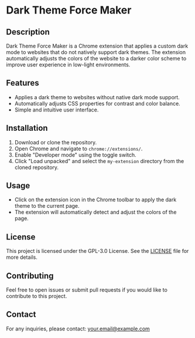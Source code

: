 # Dark Theme Force Maker

## Description

Dark Theme Force Maker is a Chrome extension that applies a custom dark mode to websites that do not natively support dark themes. The extension automatically adjusts the colors of the website to a darker color scheme to improve user experience in low-light environments.

## Features

- Applies a dark theme to websites without native dark mode support.
- Automatically adjusts CSS properties for contrast and color balance.
- Simple and intuitive user interface.

## Installation

1. Download or clone the repository.
2. Open Chrome and navigate to `chrome://extensions/`.
3. Enable "Developer mode" using the toggle switch.
4. Click "Load unpacked" and select the `my-extension` directory from the cloned repository.

## Usage

- Click on the extension icon in the Chrome toolbar to apply the dark theme to the current page.
- The extension will automatically detect and adjust the colors of the page.

## License

This project is licensed under the GPL-3.0 License. See the [LICENSE](LICENSE) file for more details.

## Contributing

Feel free to open issues or submit pull requests if you would like to contribute to this project.

## Contact

For any inquiries, please contact: [your.email@example.com](mailto:your.email@example.com)
